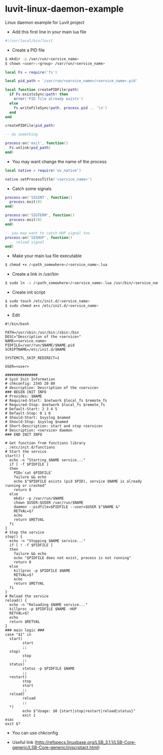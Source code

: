 luvit-linux-daemon-example
==========================

Linux daemon example for Luvit project

* Add this first line in your main lua file

```lua
#!/usr/local/bin/luvit
```

* Create a PID file

```bash
$ mkdir -p /var/run/<service_name>
$ chown <user>:<group> /var/run/<service_name>
```

```lua
local Fs = require('fs')

local pid_path = '/var/run/<service_name>/<service_name>.pid'

local function createPIDFile(path)
  if Fs.existsSync(path) then
    error('PID file already exists')
  else
    Fs.writeFileSync(path, process.pid .. '\n')
  end
end

createPIDFile(pid_path)

-- do something

process:on('exit', function()
  Fs.unlink(pid_path)
end)
```

* You may want change the name of the process

```lua
local native = require('uv_native')

native.setProcessTitle('<service_name>')
```

* Catch some signals

```lua
process:on('SIGINT', function()
  process.exit(0)
end)

process:on('SIGTERM', function()
  process.exit(0)
end)

-- you may want to catch HUP signal too
process:on('SIGHUP', function()
  -- reload signal
end)
```

* Make your main lua file executable

```bash
$ chmod +x /<path_somewhere>/<service_name>.lua
```

* Create a link in /usr/bin

```bash
$ sudo ln -s /<path_somewhere>/<service_name>.lua /usr/bin/<service_name>
```

* Create init script

```bash
$ sudo touch /etc/init.d/<service_name>
$ sudo chmod a+x /etc/init.d/<service_name>
```

* Edit

```shell
#!/bin/bash

PATH=/usr/sbin:/usr/bin:/sbin:/bin
DESC="Description of the <service>"
NAME=<service_name>
PIDFILE=/var/run/$NAME/$NAME.pid
SCRIPTNAME=/etc/init.d/$NAME

SYSTEMCTL_SKIP_REDIRECT=1

USER=<user>

###############
# SysV Init Information
# chkconfig: 2345 20 80
# description: Description of the <service>
### BEGIN INIT INFO
# Provides: $NAME
# Required-Start: $network $local_fs $remote_fs
# Required-Stop: $network $local_fs $remote_fs
# Default-Start: 2 3 4 5
# Default-Stop: 0 1 6
# Should-Start: $syslog $named
# Should-Stop: $syslog $named
# Short-Description: start and stop <service>
# Description: <service> daemon
### END INIT INFO

# Get function from functions library
. /etc/init.d/functions
# Start the service
start() {
  echo -n "Starting $NAME service..."
  if [ -f $PIDFILE ]
  then
    PID=`cat $PIDFILE`
    failure && echo
    echo $"$PIDFILE exists (pid $PID), service $NAME is already running or crashed"
    return 0
  else
    mkdir -p /var/run/$NAME
    chown $USER:$USER /var/run/$NAME
    daemon --pidfile=$PIDFILE --user=$USER $"$NAME &"
    RETVAL=$?
    echo
    return $RETVAL
  fi
}
# Stop the service
stop() {
  echo -n "Stopping $NAME service..."
  if [ ! -f $PIDFILE ]
  then
    failure && echo
    echo "$PIDFILE does not exist, process is not running"
    return 0
  else
    killproc -p $PIDFILE $NAME
    RETVAL=$?
    echo
    return $RETVAL
  fi
}
# Reload the service
reload() {
  echo -n "Reloading $NAME service..."
  killproc -p $PIDFILE $NAME -HUP
  RETVAL=$?
  echo
  return $RETVAL
}
### main logic ###
case "$1" in
  start)
        start
        ;;
  stop)
        stop
        ;;
  status)
        status -p $PIDFILE $NAME
        ;;
  restart)
        stop
        start
        ;;
  reload)
        reload
        ;;
  *)
        echo $"Usage: $0 {start|stop|restart|reload|status}"
        exit 1
esac
exit $?
```

* You can use chkconfig

* Useful link
(http://refspecs.linuxbase.org/LSB_3.1.1/LSB-Core-generic/LSB-Core-generic/iniscrptact.html)
